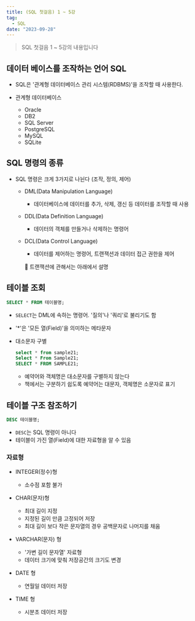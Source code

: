 ```yaml
---
title: (SQL 첫걸음) 1 ~ 5강
tag:
  - SQL
date: "2023-09-28"
---
```


> SQL 첫걸음 1 ~ 5강의 내용입니다

## 데이터 베이스를 조작하는 언어 SQL

- SQL은 '관계형 데이터베이스 관리 시스템(RDBMS)'을 조작할 때 사용한다.

- 관계형 데이터베이스
  - Oracle
  - DB2
  - SQL Server
  - PostgreSQL
  - MySQL
  - SQLite

<!--end-->

## SQL 명령의 종류

- SQL 명령은 크게 3가지로 나뉜다 (조작, 정의, 제어)

  - DML(Data Manipulation Language)

    - 데이터베이스에 데이터를 추가, 삭제, 갱신 등 데이터를 조작할 때 사용

  - DDL(Data Definition Language)

    - 데이터의 객체를 만들거나 삭제하는 명령어

  - DCL(Data Control Language)

    - 데이터를 제어하는 명령어, 트랜잭션과 데이터 접근 권한을 제어

    :pushpin: 트랜잭션에 관해서는 아래에서 설명

## 테이블 조회

```sql
SELECT * FROM 테이블명;
```

- `SELECT`는 DML에 속하는 명령어. '질의'나 '쿼리'로 불리기도 함

- '\*'은 '모든 열(Field)'을 의미하는 메타문자

- 대소문자 구별

  ```sql
  select * from sample21;
  Select * From Sample21;
  SELECT * FROM SAMPLE21;
  ```

  - 예약어와 객체명은 대소문자를 구별하지 않는다
  - 책에서는 구분하기 쉽도록 예약어는 대문자, 객체명은 소문자로 표기

## 테이블 구조 참조하기

```sql
DESC 테이블명;
```

- `DESC`는 SQL 명령이 아니다
- 테이블이 가진 열(Field)에 대한 자료형을 알 수 있음

### 자료형

- INTEGER(정수)형

  - 소수점 포함 불가

- CHAR(문자)형

  - 최대 길이 지정
  - 지정된 길이 만큼 고정되어 저장
  - 최대 길이 보다 작은 문자열의 경우 공백문자로 나머지를 채움

- VARCHAR(문자) 형

  - '가변 길이 문자열' 자료형
  - 데이터 크기에 맞춰 저장공간의 크기도 변경

- DATE 형

  - 연월일 데이터 저장

- TIME 형

  - 시분초 데이터 저장
